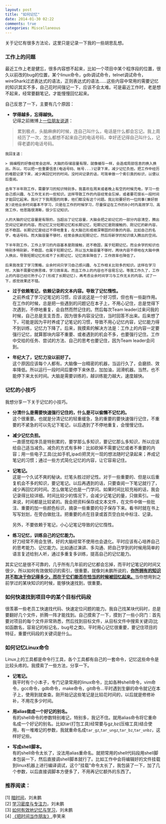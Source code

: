 ```yaml
---
layout: post
title: "如何记忆"
date: 2014-01-30 02:22
comments: true
categories: Miscellaneous
---
```



关于记忆有很多方法论，这里只是记录一下我的一些胡思乱想。

### 工作上的问题
最近工作上老是健忘，很多内容想不起来，比如一个项目中某个程序段的位置，很久以前改的bug的位置，某个linux命令，gdb调试命令，telnet调试命令，wireShark过滤表达式的语法，正则表达式的语法......这些内容中常用的需要记忆的知识其实不多，自己花时间强记一下，应该不会太难。可是最近工作时，老是想不起来，经常要翻笔记，才能慢慢回忆起来。

<!--more-->

自己反思了一下，主要有几个原因：  

- **学得越多，忘得越快。**  
记得之前微博上[一位朋友说道][link_weibo]：
> 累到极点，头脑麻痹的时候，连自己叫什么，电话是什么都会忘记。我上周经历了一次，怎么都想不起来自己的电话号码，幸好还记得自己叫什么，记得老婆的电话号码。  

	我回复道：

	> 搞编程的好像经常会这样。大脑的存储容量有限，就像缓存一样，会造成局部信息的换入换出。所以，可以把一些重要信息(电话号码、帐号...)记录下来，减少记忆负担。把工作中经历的难题记录下来，减少再回忆时的时间。没时间记录的话，可简单做一个索引类的标识，以便以后查阅。

	去年下半年刚工作，需要学习的知识特别多。我喜欢在周末或者晚上有空的时候充电，学习一些自己感兴趣、与工作无关的一些知识。这样导致工作的内容经常会忘掉，或者要花很长一段时间才能回忆起来。我问了下我周围的同事，他们都没有这个问题。我比较要好的一位同事(兼好朋友)说他业余时间基本不学习，只是在工作的时候学习，尽量保证在工作的8小时内高效学习、高效工作，他思路很清晰，很少忘记知识。  
	
	人的大脑的记忆容量是有限的，当超出了记忆容量，大脑会把之前记忆的一部分内容清空，腾出空间记忆新的内容。而记忆又分短期记忆和长期记忆，短期记忆是刚接触的、刚记忆的新内容，还不稳固。长期记忆是经过不停地重复，在大脑已形成根深蒂固的印象的内容。比如自己的名字，电话号码。而大脑容量不够时，经常会换出短期记忆，然后将新学的知识填入腾出的空间。  
	
	下半年刚工作，工作上学习的内容基本是刚接触，还不稳固，属于短期记忆。而业余学的知识也特别多特别新，不稳固，也属于短期记忆。所以当大脑容量不够时，两块内容不停地在大脑中换入换出，导致短期记忆形成不了长期记忆，记忆效率降低了，工作效率也降低了。  
	
	后来我改变了学习策略，业余时间只学习自己感兴趣、与工作相关比较多的知识。这样在学习时，大脑不需要切换思维，学习效率高。而且工作上的内容也不容易忘记。等我工作久了，工作上的内容已经烂熟于心了(形成了长期记忆)，再考虑业余时间学习与工作无关的内容。试了一下，感觉效果还不错。  

- **过于依赖笔记，依赖记录的文本内容。导致了记忆惰性。**  
之前养成了学习记笔记的习惯，应该说这是一个好习惯，但也有一些副作用。在工作的时候，总是把一些遇到的问题记在本子上，不用心记住，总是觉得下次遇到，不停地重复，会自然而然记住的。然后每次Team leader过来问我的时候，自己总是支支吾吾，因为很多内容没记住，当时回答不出来。后来想了下，可能是因为平时养成了记笔记的习惯，导致不用心记忆内容，记忆能力得不到训练，记忆力下降了。后来，我摸索的解决方法是：工作上的内容一定要强行记忆，就算那块内容不重要、或者遇到的机会不多，也要强行记住。工作中交给的任务、尝试的方法、自己的思考也要记住，因为Team leader会问到。  

- **年纪大了，记忆力没以前好了。**  
这个原因应该每个人都有。大脑像一台精密的机器，当运行久了，会磨损、效率降低。所以运行一段时间后要停下来休息，加加油，润滑机器。当然，也不能停下来太长时间。大脑是需要训练的，越训练能力越大，速度越快。  


### 记忆的小技巧
我想分享一下关于记忆的小技巧。  

- **分清什么是需要快速强行记住的，什么是可以偷懒不记忆的。**  
这个很重要。也就是分清记忆的轻重缓急，急的重要的要快速强行记住，不重要的不紧急的可以先记下笔记，以后遇到了不停地重复，会慢慢记住。

- **减少记忆负担。**  
一直感觉程序员是特别累的，要学那么多知识，要记忆那么多知识，所以应该给自己适当减负。减负的方式有多种：比如砍掉不需要记忆或者不重要的内容；用一些电子工具(比如手机,ipad)把灵光一现的想法随时记录起来；养成记笔记的习惯；通过一些方式简化记忆的内容，让它容易记住。

- **记笔记。**  
这是一个久试不爽的秘诀。烂笔头胜过好记性。对于一些重要的、但是以后重复机会不多的知识，要记笔记。以后再遇到的话，只要查阅一下笔记就行了，减少再回忆的时间。怎么做笔记也是一门学问。如果时间比较充裕的话，我会记录得比较详细。时间比较少的情况下，会减少记笔记的量，只做索引。一般来说，时间都是比较紧的。我会把资料保存成文本文件，在文件中做一些批注、重要的加一些颜色标识，摘录一些重要的句子保存下来。看书时就在书上写写划划，在旁白做批注。把重要的点在目录或首页空白处中标注、记录。

	另外，不要依赖于笔记，小心记笔记导致的记忆惰性。

- **练习记忆，训练自己的记忆能力。**  
好刀经常不用会生锈，好的大脑经常不使用也会退化。平时应该有心培养自己的思考能力、记忆能力。比如通过演讲、多沟通、把自己学到的时候用简单的语言复述给别人听，通过多重复多训练，提高自己的记忆能力。

其实记忆是很不可靠的，几乎所有几年前的记忆都会忘掉，而平时记笔记的时间又很少，所以如何有效做知识的索引，很重要。就像刘未鹏所说的，[**你所拥有的知识并不取决于你记得多少，而在于它们能否在恰当的时候被回忆起来。**][link1]当你想用到之前学过的某块知识的时候，能够快速找到，很重要。

[link1]: http://mindhacks.cn/2009/03/28/effective-learning-and-memorization/

### 如何快速找到项目中的某个目标代码段
很羡慕一些老员工快速找代码、快速定位问题的能力。我自己找某块代码时，总是要翻好几个文件，折腾一阵才能找到。自己摸索了一下，摸到了一些小窍门：首先要对项目的每个文件非常熟悉，然后找到目标文件，从目标文件中搜索关键词(比如函数名，容易记的标记名，bug号之类)。平时用心记忆很重要，要记住项目的特征，重要代码段的关键词是什么。

### 如何记忆Linux命令
Linux上的工具都是命令行工具，各个工具都有自己的一套命令，记忆这些命令是比较头疼的。我摸索了一些方法，分享一下。

- **记笔记。**  
我平时有个小本子，专门记录常用的linux命令，比如各种shell命令，vim命令，gcc命令，gdb命令，make命令，git命令...平时遇到生僻的命令就记在本子上，使用到就查查。刚开始记这些笔记是比较花时间的，以后就是修修补补，不用花多少时间。

- **用alias做成一个好记的别名。**  
有的shell命令的参数特别难记，特别多，我记不住。就用alias命令将它重命名成一个好记的别名。比如tar(打包工具)经常要与gz,bz(压缩工具)结合使用，有一堆难记的参数，我就重命名成`tar_gz`,`tar_ungz`,`tar_bz`,`tar_unbz`，这样好记些。

- **写成shell脚本。**  
有的shell命令太长了，没法用alias重命名。就把常用的shell代码段用shell脚本包装一下，然后直接调shell脚本就行了。比如工作中会将编辑好的文件挂载到linux机器上进行编译调试，这个"挂载"命令太长了，我包装了一下，加了几个参数，以后直接调脚本方便多了，不用再记忆额外的东西了。




### 推荐阅读：

[1] [暗时间][link2]，刘未鹏  
[2] [学习密度与专注力][link3]，刘未鹏  
[3] [如何有效地记忆与学习][link4]，刘未鹏  
[4] [《把时间当作朋友》][link5],李笑来  

[link2]:http://mindhacks.cn/2009/12/20/dark-time/
[link3]:http://mindhacks.cn/2007/05/24/learn-to-focus/
[link4]:http://mindhacks.cn/2009/03/28/effective-learning-and-memorization/
[link5]:http://book.douban.com/subject/3609132/
[link_weibo]:http://www.weibo.com/2652916941/AsBgWdArl




